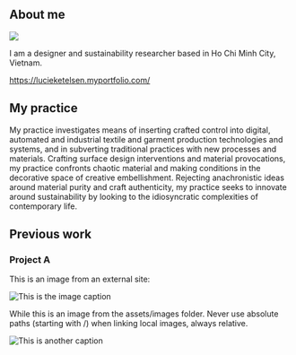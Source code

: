 
## About me

![](images/avatar-photo.jpg)

I am a designer and sustainability researcher based in Ho Chi Minh City, Vietnam.

https://lucieketelsen.myportfolio.com/

## My practice


My practice investigates means of inserting crafted control into digital, automated and industrial textile and garment production technologies and systems, and in subverting traditional practices with new processes and materials. 
Crafting surface design interventions and material provocations, my practice confronts chaotic material and making conditions in the decorative space of creative embellishment. 
Rejecting anachronistic ideas around material purity and craft authenticity, my practice seeks to innovate around sustainability by looking to the idiosyncratic complexities of contemporary life.

## Previous work



### Project A

This is an image from an external site:

![This is the image caption](https://images.unsplash.com/photo-1512436991641-6745cdb1723f?ixlib=rb-0.3.5&ixid=eyJhcHBfaWQiOjEyMDd9&s=ad25f4eb5444edddb0c5fb252a7f1dce&auto=format&fit=crop&w=900&q=80)

While this is an image from the assets/images folder. Never use absolute paths (starting with /) when linking local images, always relative.

![This is another caption](images/sample-photo.jpg)

